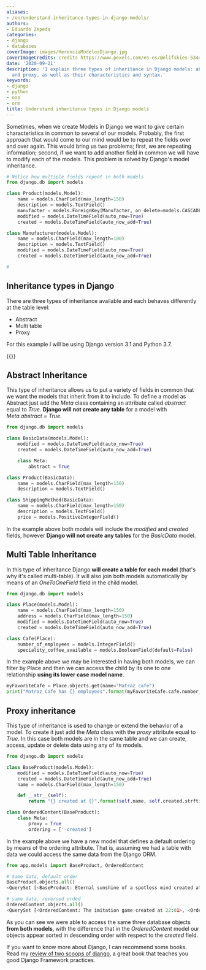 ```yaml
---
aliases:
- /en/understand-inheritance-types-in-django-models/
authors:
- Eduardo Zepeda
categories:
- django
- databases
coverImage: images/HerenciaModelosDjango.jpg
coverImageCredits: credits https://www.pexels.com/es-es/@elifskies-53441403/
date: '2020-09-21'
description: 'I explain three types of inheritance in Django models: abstract, multi-table
  and proxy, as well as their characteristics and syntax.'
keywords:
- django
- python
- oop
- orm
title: Understand inheritance types in Django models
---
```


Sometimes, when we create Models in Django we want to give certain characteristics in common to several of our models. Probably, the first approach that would come to our mind would be to repeat the fields over and over again. This would bring us two problems; first, we are repeating information; second, if we want to add another field in common we will have to modify each of the models. This problem is solved by Django's model inheritance.

```python
# Notice how multiple fields repeat in both models
from django.db import models

class Product(models.Model):
    name = models.CharField(max_length=150)
    description = models.TextField()
    manufacter = models.ForeignKey(Manufacter, on_delete=models.CASCADE)
    modified = models.DateTimeField(auto_now=True)
    created = models.DateTimeField(auto_now_add=True)

class Manufacturer(models.Model):
    name = models.CharField(max_length=100)
    description = models.TextField()
    modified = models.DateTimeField(auto_now=True)
    created = models.DateTimeField(auto_now_add=True)

# 
```

## Inheritance types in Django

There are three types of inheritance available and each behaves differently at the table level:

* Abstract
* Multi table
* Proxy

For this example I will be using Django version 3.1 and Python 3.7.

{{<ad1>}}

## Abstract Inheritance

This type of inheritance allows us to put a variety of fields in common that we want the models that inherit from it to include. To define a model as Abstract just add the _Meta_ class containing an attribute called _abstract_ equal to _True_. **Django will not create any table** for a model with _Meta.abstract = True_.

```python
from django.db import models

class BasicData(models.Model):
    modified = models.DateTimeField(auto_now=True)
    created = models.DateTimeField(auto_now_add=True)

    class Meta:
        abstract = True

class Product(BasicData):
    name = models.CharField(max_length=150)
    description = models.TextField()

class ShippingMethod(BasicData):
    name = models.CharField(max_length=150)
    description = models.TextField()
    price = models.PositiveIntegerField()
```

In the example above both models will include the _modified_ and _created_ fields, however **Django will not create any tables** for the _BasicData_ model.

## Multi Table Inheritance

In this type of inheritance Django **will create a table for each model** (that's why it's called multi-table). It will also join both models automatically by means of an _OneToOneField_ field in the child model.

```python
from django.db import models

class Place(models.Model):
    name = models.CharField(max_length=150)
    address = models.CharField(max_length=150)
    modified = models.DateTimeField(auto_now=True)
    created = models.DateTimeField(auto_now_add=True)

class Cafe(Place):
    number_of_employees = models.IntegerField()
    speciality_coffee_available = models.BooleanField(default=False)
```

In the example above we may be interested in having both models, we can filter by Place and then we can access the child by its one to one relationship **using its lower case model name**.

```python
myFavoriteCafe = Place.objects.get(name="Matraz cafe")
print("Matraz Cafe has {} employees".format(myFavoriteCafe.cafe.number_of_employees))
```

## Proxy inheritance

This type of inheritance is used to change or extend the behavior of a model. To create it just add the _Meta_ class with the _proxy_ attribute equal to _True_. In this case both models are in the same table and we can create, access, update or delete data using any of its models.

```python
from django.db import models

class BaseProduct(models.Model):
    modified = models.DateTimeField(auto_now=True)
    created = models.DateTimeField(auto_now_add=True)
    name = models.CharField(max_length=150)

    def __str__(self):
        return "{} created at {}".format(self.name, self.created.strftime("%H:%M")) 

class OrderedContent(BaseProduct):
    class Meta:
        proxy = True
        ordering = ['-created']
```

In the example above we have a new model that defines a default ordering by means of the ordering attribute. That is, assuming we had a table with data we could access the same data from the Django ORM.

```python
from app.models import BaseProduct, OrderedContent

# Same data, default order
BaseProduct.objects.all()
<QuerySet [<BaseProduct: Eternal sunshine of a spotless mind created at 21:59>, <BaseProduct: Arrival created at 22:00>, <BaseProduct: The imitation game created at 22:01>]>

# same data, reversed orded
OrderedContent.objects.all()
<QuerySet [<OrderedContent: The imitation game created at 22:01>, <OrderedContent: Arrival created at 22:00>, <OrderedContent: Eternal sunshine of a spotless mind created at 21:59>]>
```

As you can see we were able to access the same three database objects **from both models**, with the difference that in the _OrderedContent_ model our objects appear sorted in descending order with respect to the _created_ field.

If you want to know more about Django, I can recommend some books. Read my [review of two scoops of django](/en/django/the-best-django-book-two-scoops-of-django-review/), a great book that teaches you good Django Framework practices.